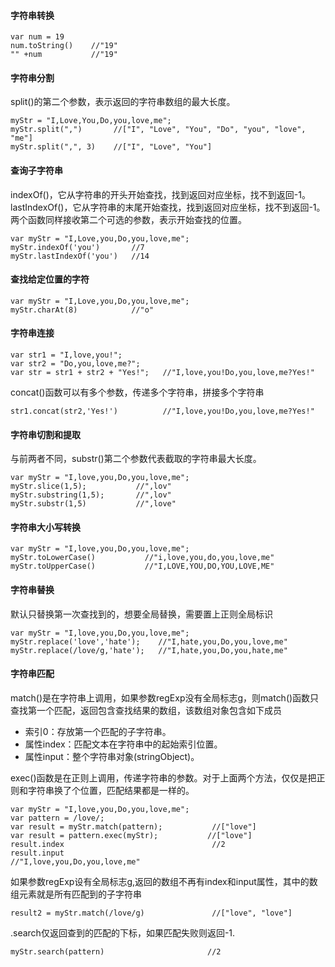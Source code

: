 


#### 字符串转换
```
var num = 19
num.toString()    //"19"
"" +num           //"19"
```
#### 字符串分割
split()的第二个参数，表示返回的字符串数组的最大长度。
```
myStr = "I,Love,You,Do,you,love,me";
myStr.split(",")       //["I", "Love", "You", "Do", "you", "love", "me"]
myStr.split(",", 3)    //["I", "Love", "You"]
```
#### 查询子字符串
indexOf()，它从字符串的开头开始查找，找到返回对应坐标，找不到返回-1。
lastIndexOf()，它从字符串的末尾开始查找，找到返回对应坐标，找不到返回-1。
两个函数同样接收第二个可选的参数，表示开始查找的位置。
```
var myStr = "I,Love,you,Do,you,love,me";
myStr.indexOf('you')       //7
myStr.lastIndexOf('you')   //14
```


#### 查找给定位置的字符

```
var myStr = "I,Love,you,Do,you,love,me";
myStr.charAt(8)            //"o"
```
#### 字符串连接
```
var str1 = "I,love,you!";
var str2 = "Do,you,love,me?";
var str = str1 + str2 + "Yes!";   //"I,love,you!Do,you,love,me?Yes!"
```
concat()函数可以有多个参数，传递多个字符串，拼接多个字符串

```
str1.concat(str2,'Yes!')          //"I,love,you!Do,you,love,me?Yes!"
```
#### 字符串切割和提取

与前两者不同，substr()第二个参数代表截取的字符串最大长度。
```
var myStr = "I,love,you,Do,you,love,me";
myStr.slice(1,5);           //",lov"
myStr.substring(1,5);       //",lov"
myStr.substr(1,5)           //",love"
```
#### 字符串大小写转换

```
var myStr = "I,love,you,Do,you,love,me";
myStr.toLowerCase()           //"i,love,you,do,you,love,me"
myStr.toUpperCase()           //"I,LOVE,YOU,DO,YOU,LOVE,ME"
```

#### 字符串替换
默认只替换第一次查找到的，想要全局替换，需要置上正则全局标识
```
var myStr = "I,love,you,Do,you,love,me";
myStr.replace('love','hate');    //"I,hate,you,Do,you,love,me"
myStr.replace(/love/g,'hate');   //"I,hate,you,Do,you,hate,me"
```

#### 字符串匹配

match()是在字符串上调用，如果参数regExp没有全局标志g，则match()函数只查找第一个匹配，返回包含查找结果的数组，该数组对象包含如下成员
- 索引0：存放第一个匹配的子字符串。
- 属性index：匹配文本在字符串中的起始索引位置。
- 属性input：整个字符串对象(stringObject)。

exec()函数是在正则上调用，传递字符串的参数。对于上面两个方法，仅仅是把正则和字符串换了个位置，匹配结果都是一样的。
```
var myStr = "I,love,you,Do,you,love,me";
var pattern = /love/;
var result = myStr.match(pattern);           //["love"]
var result = pattern.exec(myStr);           //["love"]
result.index                                 //2
result.input                                 //"I,love,you,Do,you,love,me"
```
如果参数regExp设有全局标志g,返回的数组不再有index和input属性，其中的数组元素就是所有匹配到的子字符串

```
result2 = myStr.match(/love/g)               //["love", "love"]
```
.search仅返回查到的匹配的下标，如果匹配失败则返回-1.

```
myStr.search(pattern)                       //2
```



